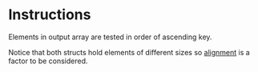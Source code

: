 # Instructions

Elements in output array are tested in order of ascending key.

Notice that both structs hold elements of different sizes so [alignment](https://en.cppreference.com/w/c/language/object.html#Alignment) is a factor to be considered.
